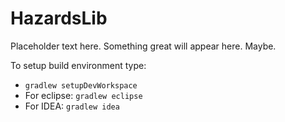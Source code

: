 # HazardsLib
Placeholder text here. Something great will appear here. Maybe.

To setup build environment type:
 * `gradlew setupDevWorkspace`
 * For eclipse: `gradlew eclipse`
 * For IDEA: `gradlew idea`